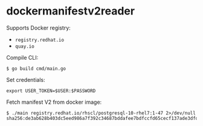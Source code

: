 # dockermanifestv2reader

Supports Docker registry:
* `registry.redhat.io`
* `quay.io`

Compile CLI:

```
$ go build cmd/main.go
```

Set credentials:

```
export USER_TOKEN=$USER:$PASSWORD
```

Fetch manifest V2 from docker image:

```
$ ./main registry.redhat.io/rhscl/postgresql-10-rhel7:1-47 2>/dev/null
sha256:de3ab628b403dc5eed986a7f392c34687bddafee7bdfccfd65cecf137ade3dfd
```
